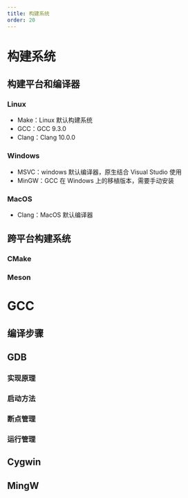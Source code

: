 ```yaml
---
title: 构建系统
order: 20
---
```


# 构建系统

## 构建平台和编译器

### Linux
- Make：Linux 默认构建系统
- GCC：GCC 9.3.0
- Clang：Clang 10.0.0

### Windows
- MSVC：windows 默认编译器，原生结合 Visual Studio 使用
- MinGW：GCC 在 Windows 上的移植版本，需要手动安装

### MacOS
- Clang：MacOS 默认编译器


## 跨平台构建系统

### CMake

### Meson

# GCC

## 编译步骤

## GDB

### 实现原理


### 启动方法

### 断点管理


### 运行管理

## Cygwin

## MingW
